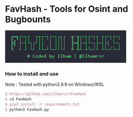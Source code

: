 # FavHash - Tools for Osint and Bugbounts

![FavHash](https://raw.githubusercontent.com/ilhamrzr/FavHash/main/static/FavHash.png)



### How to install and use 

Note : Tested with python3.9.9 on Windows/WSL

```tex
$ https://github.com/ilhamrzr/FavHash
$ cd FavHash
$ pip3 install -r requirements.txt
$ python3 FavHash.py 
```

